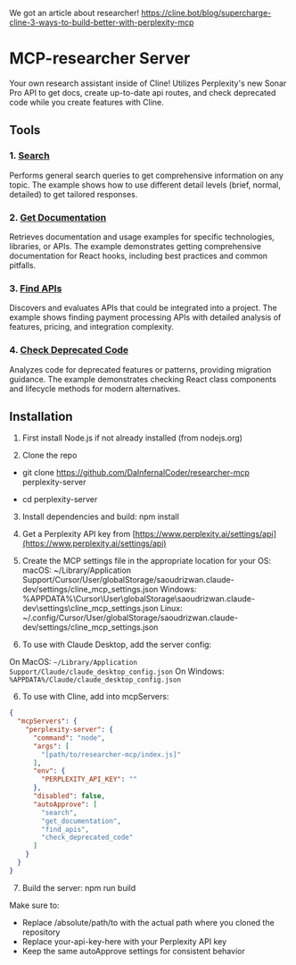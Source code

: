 We got an article about researcher! 
https://cline.bot/blog/supercharge-cline-3-ways-to-build-better-with-perplexity-mcp

# MCP-researcher Server

Your own research assistant inside of Cline! Utilizes Perplexity's new Sonar Pro API to get docs, create up-to-date api routes, and check deprecated code while you create features with Cline. 


## Tools

### 1. [Search](https://github.com/DaInfernalCoder/researcher-mcp/blob/main/examples/search.md)
Performs general search queries to get comprehensive information on any topic. The example shows how to use different detail levels (brief, normal, detailed) to get tailored responses.

### 2. [Get Documentation](https://github.com/DaInfernalCoder/researcher-mcp/blob/main/examples/find-apis.md)
Retrieves documentation and usage examples for specific technologies, libraries, or APIs. The example demonstrates getting comprehensive documentation for React hooks, including best practices and common pitfalls.

### 3. [Find APIs](https://github.com/DaInfernalCoder/researcher-mcp/blob/main/examples/find-apis.md)
Discovers and evaluates APIs that could be integrated into a project. The example shows finding payment processing APIs with detailed analysis of features, pricing, and integration complexity.

### 4. [Check Deprecated Code](https://github.com/DaInfernalCoder/researcher-mcp/blob/main/examples/check-deprecated-code.md)
Analyzes code for deprecated features or patterns, providing migration guidance. The example demonstrates checking React class components and lifecycle methods for modern alternatives.


## Installation

1. First install Node.js if not already installed (from nodejs.org)

2. Clone the repo

- git clone https://github.com/DaInfernalCoder/researcher-mcp perplexity-server 

- cd perplexity-server

3. Install dependencies and build:
npm install

4. Get a Perplexity API key from [https://www.perplexity.ai/settings/api](https://www.perplexity.ai/settings/api)

5. Create the MCP settings file in the appropriate location for your OS:
macOS: ~/Library/Application Support/Cursor/User/globalStorage/saoudrizwan.claude-dev/settings/cline_mcp_settings.json
Windows: %APPDATA%\Cursor\User\globalStorage\saoudrizwan.claude-dev\settings\cline_mcp_settings.json
Linux: ~/.config/Cursor/User/globalStorage/saoudrizwan.claude-dev/settings/cline_mcp_settings.json

5. To use with Claude Desktop, add the server config:

On MacOS: `~/Library/Application Support/Claude/claude_desktop_config.json`
On Windows: `%APPDATA%/Claude/claude_desktop_config.json`

6. To use with Cline, add into mcpServers: 

```json
{
  "mcpServers": {
    "perplexity-server": {
      "command": "node",
      "args": [
        "[path/to/researcher-mcp/index.js]"
      ],
      "env": {
        "PERPLEXITY_API_KEY": ""
      },
      "disabled": false,
      "autoApprove": [
        "search",
        "get_documentation",
        "find_apis",
        "check_deprecated_code"
      ]
    }
  }
}
```

7. Build the server: 
npm run build

Make sure to:
- Replace /absolute/path/to with the actual path where you cloned the repository
- Replace your-api-key-here with your Perplexity API key
- Keep the same autoApprove settings for consistent behavior

